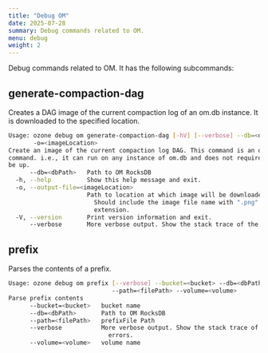 ```yaml
---
title: "Debug OM"
date: 2025-07-28
summary: Debug commands related to OM.
menu: debug
weight: 2
---
```

<!---
  Licensed to the Apache Software Foundation (ASF) under one or more
  contributor license agreements.  See the NOTICE file distributed with
  this work for additional information regarding copyright ownership.
  The ASF licenses this file to You under the Apache License, Version 2.0
  (the "License"); you may not use this file except in compliance with
  the License.  You may obtain a copy of the License at

      http://www.apache.org/licenses/LICENSE-2.0

  Unless required by applicable law or agreed to in writing, software
  distributed under the License is distributed on an "AS IS" BASIS,
  WITHOUT WARRANTIES OR CONDITIONS OF ANY KIND, either express or implied.
  See the License for the specific language governing permissions and
  limitations under the License.
-->

Debug commands related to OM.
It has the following subcommands:
## generate-compaction-dag 
Creates a DAG image of the current compaction log of an om.db instance. It is downloaded to the specified location.
```bash
Usage: ozone debug om generate-compaction-dag [-hV] [--verbose] --db=<dbPath>
       -o=<imageLocation>
Create an image of the current compaction log DAG. This command is an offline
command. i.e., it can run on any instance of om.db and does not require OM to
be up.
      --db=<dbPath>   Path to OM RocksDB
  -h, --help          Show this help message and exit.
  -o, --output-file=<imageLocation>
                      Path to location at which image will be downloaded.
                        Should include the image file name with ".png"
                        extension.
  -V, --version       Print version information and exit.
      --verbose       More verbose output. Show the stack trace of the errors.
```

## prefix
Parses the contents of a prefix.
```bash
Usage: ozone debug om prefix [--verbose] --bucket=<bucket> --db=<dbPath>
                             --path=<filePath> --volume=<volume>
Parse prefix contents
      --bucket=<bucket>   bucket name
      --db=<dbPath>       Path to OM RocksDB
      --path=<filePath>   prefixFile Path
      --verbose           More verbose output. Show the stack trace of the
                            errors.
      --volume=<volume>   volume name
```

